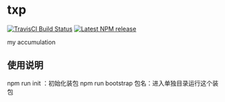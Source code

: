 # txp

<!-- [![Build Status](https://www.travis-ci.org/ShawDanon/txp.svg?branch=master)](https://www.travis-ci.org/ShawDanon/txp) -->

[![TravisCI Build Status][travis-badge]][travis-badge-url]
[![Latest NPM release][npm-badge]][npm-badge-url]

[npm-badge]: https://img.shields.io/npm/v/txp-utils.svg
[npm-badge-url]: https://www.npmjs.com/package/txp-utils
[travis-badge]: https://img.shields.io/travis/ShawDanon/txp/master.svg
[travis-badge-url]: https://travis-ci.org/ShawDanon/txp

my accumulation

## 使用说明

npm run init ：初始化装包
npm run bootstrap 包名：进入单独目录运行这个装包
